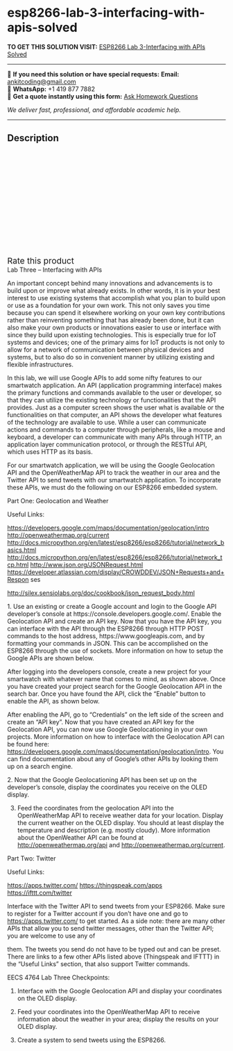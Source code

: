 # esp8266-lab-3-interfacing-with-apis-solved
**TO GET THIS SOLUTION VISIT:** [ESP8266 Lab 3-Interfacing with APIs Solved](https://www.ankitcodinghub.com/product/esp8266-lab-3-interfacing-with-apis-solved/)


---

📩 **If you need this solution or have special requests:** **Email:** ankitcoding@gmail.com  
📱 **WhatsApp:** +1 419 877 7882  
📄 **Get a quote instantly using this form:** [Ask Homework Questions](https://www.ankitcodinghub.com/services/ask-homework-questions/)

*We deliver fast, professional, and affordable academic help.*

---

<h2>Description</h2>



<div class="kk-star-ratings kksr-auto kksr-align-center kksr-valign-top" data-payload="{&quot;align&quot;:&quot;center&quot;,&quot;id&quot;:&quot;94537&quot;,&quot;slug&quot;:&quot;default&quot;,&quot;valign&quot;:&quot;top&quot;,&quot;ignore&quot;:&quot;&quot;,&quot;reference&quot;:&quot;auto&quot;,&quot;class&quot;:&quot;&quot;,&quot;count&quot;:&quot;0&quot;,&quot;legendonly&quot;:&quot;&quot;,&quot;readonly&quot;:&quot;&quot;,&quot;score&quot;:&quot;0&quot;,&quot;starsonly&quot;:&quot;&quot;,&quot;best&quot;:&quot;5&quot;,&quot;gap&quot;:&quot;4&quot;,&quot;greet&quot;:&quot;Rate this product&quot;,&quot;legend&quot;:&quot;0\/5 - (0 votes)&quot;,&quot;size&quot;:&quot;24&quot;,&quot;title&quot;:&quot;ESP8266 Lab 3-Interfacing with APIs Solved&quot;,&quot;width&quot;:&quot;0&quot;,&quot;_legend&quot;:&quot;{score}\/{best} - ({count} {votes})&quot;,&quot;font_factor&quot;:&quot;1.25&quot;}">

<div class="kksr-stars">

<div class="kksr-stars-inactive">
            <div class="kksr-star" data-star="1" style="padding-right: 4px">


<div class="kksr-icon" style="width: 24px; height: 24px;"></div>
        </div>
            <div class="kksr-star" data-star="2" style="padding-right: 4px">


<div class="kksr-icon" style="width: 24px; height: 24px;"></div>
        </div>
            <div class="kksr-star" data-star="3" style="padding-right: 4px">


<div class="kksr-icon" style="width: 24px; height: 24px;"></div>
        </div>
            <div class="kksr-star" data-star="4" style="padding-right: 4px">


<div class="kksr-icon" style="width: 24px; height: 24px;"></div>
        </div>
            <div class="kksr-star" data-star="5" style="padding-right: 4px">


<div class="kksr-icon" style="width: 24px; height: 24px;"></div>
        </div>
    </div>

<div class="kksr-stars-active" style="width: 0px;">
            <div class="kksr-star" style="padding-right: 4px">


<div class="kksr-icon" style="width: 24px; height: 24px;"></div>
        </div>
            <div class="kksr-star" style="padding-right: 4px">


<div class="kksr-icon" style="width: 24px; height: 24px;"></div>
        </div>
            <div class="kksr-star" style="padding-right: 4px">


<div class="kksr-icon" style="width: 24px; height: 24px;"></div>
        </div>
            <div class="kksr-star" style="padding-right: 4px">


<div class="kksr-icon" style="width: 24px; height: 24px;"></div>
        </div>
            <div class="kksr-star" style="padding-right: 4px">


<div class="kksr-icon" style="width: 24px; height: 24px;"></div>
        </div>
    </div>
</div>


<div class="kksr-legend" style="font-size: 19.2px;">
            <span class="kksr-muted">Rate this product</span>
    </div>
    </div>
<div class="page" title="Page 1">
<div class="layoutArea">
<div class="column">
Lab Three – Interfacing with APIs

An important concept behind many innovations and advancements is to build upon or improve what already exists. In other words, it is in your best interest to use existing systems that accomplish what you plan to build upon or use as a foundation for your own work. This not only saves you time because you can spend it elsewhere working on your own key contributions rather than reinventing something that has already been done, but it can also make your own products or innovations easier to use or interface with since they build upon existing technologies. This is especially true for IoT systems and devices; one of the primary aims for IoT products is not only to allow for a network of communication between physical devices and systems, but to also do so in convenient manner by utilizing existing and flexible infrastructures.

In this lab, we will use Google APIs to add some nifty features to our smartwatch application. An API (application programming interface) makes the primary functions and commands available to the user or developer, so that they can utilize the existing technology or functionalities that the API provides. Just as a computer screen shows the user what is available or the functionalities on that computer, an API shows the developer what features of the technology are available to use. While a user can communicate actions and commands to a computer through peripherals, like a mouse and keyboard, a developer can communicate with many APIs through HTTP, an application layer communication protocol, or through the RESTful API, which uses HTTP as its basis.

For our smartwatch application, we will be using the Google Geolocation API and the OpenWeatherMap API to track the weather in our area and the Twitter API to send tweets with our smartwatch application. To incorporate these APIs, we must do the following on our ESP8266 embedded system.

Part One: Geolocation and Weather

Useful Links:

https://developers.google.com/maps/documentation/geolocation/intro http://openweathermap.org/current http://docs.micropython.org/en/latest/esp8266/esp8266/tutorial/network_basics.html http://docs.micropython.org/en/latest/esp8266/esp8266/tutorial/network_tcp.html http://www.json.org/JSONRequest.html https://developer.atlassian.com/display/CROWDDEV/JSON+Requests+and+Respon ses

http://silex.sensiolabs.org/doc/cookbook/json_request_body.html

</div>
</div>
</div>
<div class="page" title="Page 2">
<div class="layoutArea">
<div class="column">
1. Use an existing or create a Google account and login to the Google API developer’s console at https://console.developers.google.com/. Enable the Geolocation API and create an API key. Now that you have the API key, you can interface with the API through the ESP8266 through HTTP POST commands to the host address, https://www.googleapis.com, and by formatting your commands in JSON. This can be accomplished on the ESP8266 through the use of sockets. More information on how to setup the Google APIs are shown below.

After logging into the developers console, create a new project for your smartwatch with whatever name that comes to mind, as shown above. Once you have created your project search for the Google Geolocation API in the search bar. Once you have found the API, click the “Enable” button to enable the API, as shown below.

After enabling the API, go to “Credentials” on the left side of the screen and create an “API key”. Now that you have created an API key for the Geolocation API, you can now use Google Geolocationing in your own projects. More information on how to interface with the Geolocation API can be found here: https://developers.google.com/maps/documentation/geolocation/intro. You can find documentation about any of Google’s other APIs by looking them up on a search engine.

</div>
</div>
</div>
<div class="page" title="Page 3">
<div class="layoutArea">
<div class="column">
2. Now that the Google Geolocationing API has been set up on the developer’s console, display the coordinates you receive on the OLED display.

3. Feed the coordinates from the geolocation API into the OpenWeatherMap API to receive weather data for your location. Display the current weather on the OLED display. You should at least display the temperature and description (e.g. mostly cloudy). More information about the OpenWeather API can be found at http://openweathermap.org/api and http://openweathermap.org/current.

Part Two: Twitter

Useful Links:

https://apps.twitter.com/ https://thingspeak.com/apps https://ifttt.com/twitter

Interface with the Twitter API to send tweets from your ESP8266. Make sure to register for a Twitter account if you don’t have one and go to https://apps.twitter.com/ to get started. As a side note: there are many other APIs that allow you to send twitter messages, other than the Twitter API; you are welcome to use any of

them. The tweets you send do not have to be typed out and can be preset. There are links to a few other APIs listed above (Thingspeak and IFTTT) in the “Useful Links” section, that also support Twitter commands.

</div>
</div>
</div>
<div class="page" title="Page 4">
<div class="layoutArea">
<div class="column">
EECS 4764 Lab Three Checkpoints:

1. Interface with the Google Geolocation API and display your coordinates on the OLED display.

2. Feed your coordinates into the OpenWeatherMap API to receive information about the weather in your area; display the results on your OLED display.

3. Create a system to send tweets using the ESP8266.

</div>
</div>
</div>

